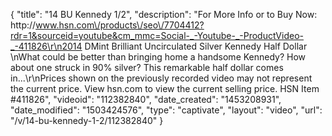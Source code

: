 {
    "title": "14 BU Kennedy 1\/2",
    "description": "For More Info or to Buy Now: http:\/\/www.hsn.com\/products\/seo\/7704412?rdr=1&sourceid=youtube&cm_mmc=Social-_-Youtube-_-ProductVideo-_-411826\r\n2014 DMint Brilliant Uncirculated Silver Kennedy Half Dollar   \nWhat could be better than bringing home a handsome Kennedy? How about one struck in 90% silver? This remarkable half dollar comes in...\r\nPrices shown on the previously recorded video may not represent the current price.  View hsn.com to view the current selling price. HSN Item #411826",
    "videoid": "112382840",
    "date_created": "1453208931",
    "date_modified": "1503424576",
    "type": "captivate",
    "layout": "video",
    "url": "\/v\/14-bu-kennedy-1-2\/112382840"
}